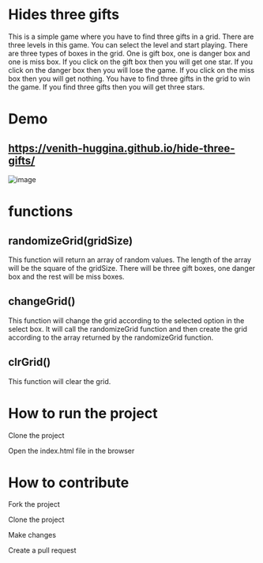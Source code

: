 # Hides three gifts

This is a simple game where you have to find three gifts in a grid. There are three levels in this game. You can select the level and start playing. There are three types of boxes in the grid. One is gift box, one is danger box and one is miss box. If you click on the gift box then you will get one star. If you click on the danger box then you will lose the game. If you click on the miss box then you will get nothing. You have to find three gifts in the grid to win the game. If you find three gifts then you will get three stars.

# Demo

## https://venith-huggina.github.io/hide-three-gifts/

![image](https://user-images.githubusercontent.com/84177920/198501831-0a3eb329-8121-4cc3-b3f1-89745e669115.png)

# functions

## randomizeGrid(gridSize)

This function will return an array of random values. The length of the array will be the square of the gridSize. There will be three gift boxes, one danger box and the rest will be miss boxes.

## changeGrid()

This function will change the grid according to the selected option in the select box. It will call the randomizeGrid function and then create the grid according to the array returned by the randomizeGrid function.

## clrGrid()

This function will clear the grid.

# How to run the project

 Clone the project
 
 Open the index.html file in the browser

# How to contribute

  Fork the project

  Clone the project

  Make changes

  Create a pull request


